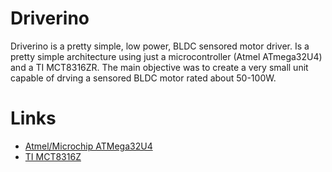 # Driverino 

Driverino is a pretty simple, low power, BLDC sensored motor driver.
Is a pretty simple architecture using just a microcontroller (Atmel ATmega32U4) and a TI MCT8316ZR.
The main objective was to create a very small unit capable of drving a sensored BLDC motor rated about 50-100W.

# Links

* [Atmel/Microchip ATMega32U4](https://www.microchip.com/wwwproducts/en/ATmega32U4)
* [TI MCT8316Z](https://www.ti.com/product/MCT8316Z?keyMatch=MCT8316Z&tisearch=search-everything)
